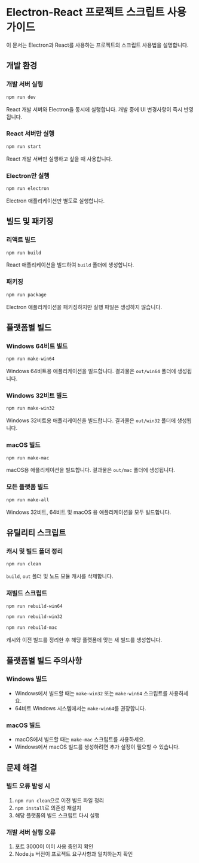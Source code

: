 # Electron-React 프로젝트 스크립트 사용 가이드

이 문서는 Electron과 React를 사용하는 프로젝트의 스크립트 사용법을 설명합니다.

## 개발 환경

### 개발 서버 실행
```bash
npm run dev
```
React 개발 서버와 Electron을 동시에 실행합니다. 개발 중에 UI 변경사항이 즉시 반영됩니다.

### React 서버만 실행
```bash
npm run start
```
React 개발 서버만 실행하고 싶을 때 사용합니다.

### Electron만 실행
```bash
npm run electron
```
Electron 애플리케이션만 별도로 실행합니다.

## 빌드 및 패키징

### 리액트 빌드
```bash
npm run build
```
React 애플리케이션을 빌드하여 `build` 폴더에 생성합니다.

### 패키징
```bash
npm run package
```
Electron 애플리케이션을 패키징하지만 실행 파일은 생성하지 않습니다.

## 플랫폼별 빌드

### Windows 64비트 빌드
```bash
npm run make-win64
```
Windows 64비트용 애플리케이션을 빌드합니다. 결과물은 `out/win64` 폴더에 생성됩니다.

### Windows 32비트 빌드
```bash
npm run make-win32
```
Windows 32비트용 애플리케이션을 빌드합니다. 결과물은 `out/win32` 폴더에 생성됩니다.

### macOS 빌드
```bash
npm run make-mac
```
macOS용 애플리케이션을 빌드합니다. 결과물은 `out/mac` 폴더에 생성됩니다.

### 모든 플랫폼 빌드
```bash
npm run make-all
```
Windows 32비트, 64비트 및 macOS 용 애플리케이션을 모두 빌드합니다.

## 유틸리티 스크립트

### 캐시 및 빌드 폴더 정리
```bash
npm run clean
```
`build`, `out` 폴더 및 노드 모듈 캐시를 삭제합니다.

### 재빌드 스크립트
```bash
npm run rebuild-win64
```
```bash
npm run rebuild-win32
```
```bash
npm run rebuild-mac
```
캐시와 이전 빌드를 정리한 후 해당 플랫폼에 맞는 새 빌드를 생성합니다.

## 플랫폼별 빌드 주의사항

### Windows 빌드
- Windows에서 빌드할 때는 `make-win32` 또는 `make-win64` 스크립트를 사용하세요.
- 64비트 Windows 시스템에서는 `make-win64`를 권장합니다.

### macOS 빌드
- macOS에서 빌드할 때는 `make-mac` 스크립트를 사용하세요.
- Windows에서 macOS 빌드를 생성하려면 추가 설정이 필요할 수 있습니다.

## 문제 해결

### 빌드 오류 발생 시
1. `npm run clean`으로 이전 빌드 파일 정리
2. `npm install`로 의존성 재설치
3. 해당 플랫폼의 빌드 스크립트 다시 실행

### 개발 서버 실행 오류
1. 포트 3000이 이미 사용 중인지 확인
2. Node.js 버전이 프로젝트 요구사항과 일치하는지 확인